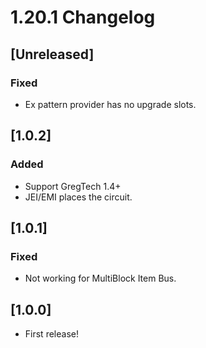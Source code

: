 # 1.20.1 Changelog
## [Unreleased]
### Fixed
 - Ex pattern provider has no upgrade slots.
 
## [1.0.2]
### Added
 - Support GregTech 1.4+
 - JEI/EMI places the circuit.

## [1.0.1]
### Fixed
 - Not working for MultiBlock Item Bus.

## [1.0.0]
 - First release!
